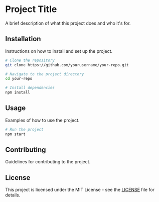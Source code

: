 # Project Title

A brief description of what this project does and who it's for.

## Installation

Instructions on how to install and set up the project.

```bash
# Clone the repository
git clone https://github.com/yourusername/your-repo.git

# Navigate to the project directory
cd your-repo

# Install dependencies
npm install
```

## Usage

Examples of how to use the project.

```bash
# Run the project
npm start
```

## Contributing

Guidelines for contributing to the project.

## License

This project is licensed under the MIT License - see the [LICENSE](LICENSE) file for details.